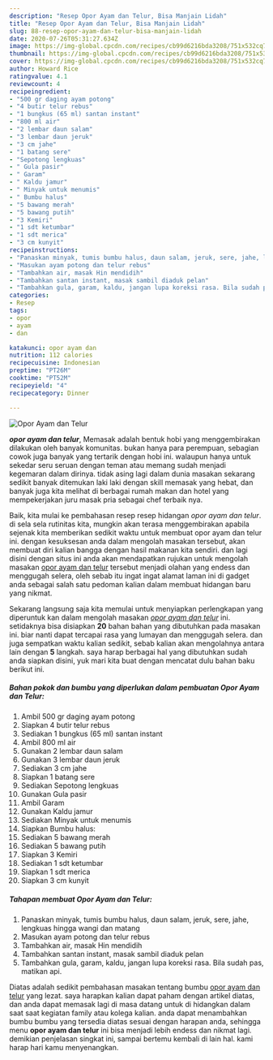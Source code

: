 ```yaml
---
description: "Resep Opor Ayam dan Telur, Bisa Manjain Lidah"
title: "Resep Opor Ayam dan Telur, Bisa Manjain Lidah"
slug: 88-resep-opor-ayam-dan-telur-bisa-manjain-lidah
date: 2020-07-26T05:31:27.634Z
image: https://img-global.cpcdn.com/recipes/cb99d6216bda3208/751x532cq70/opor-ayam-dan-telur-foto-resep-utama.jpg
thumbnail: https://img-global.cpcdn.com/recipes/cb99d6216bda3208/751x532cq70/opor-ayam-dan-telur-foto-resep-utama.jpg
cover: https://img-global.cpcdn.com/recipes/cb99d6216bda3208/751x532cq70/opor-ayam-dan-telur-foto-resep-utama.jpg
author: Howard Rice
ratingvalue: 4.1
reviewcount: 4
recipeingredient:
- "500 gr daging ayam potong"
- "4 butir telur rebus"
- "1 bungkus (65 ml) santan instant"
- "800 ml air"
- "2 lembar daun salam"
- "3 lembar daun jeruk"
- "3 cm jahe"
- "1 batang sere"
- "Sepotong lengkuas"
- " Gula pasir"
- " Garam"
- " Kaldu jamur"
- " Minyak untuk menumis"
- " Bumbu halus"
- "5 bawang merah"
- "5 bawang putih"
- "3 Kemiri"
- "1 sdt ketumbar"
- "1 sdt merica"
- "3 cm kunyit"
recipeinstructions:
- "Panaskan minyak, tumis bumbu halus, daun salam, jeruk, sere, jahe, lengkuas hingga wangi dan matang"
- "Masukan ayam potong dan telur rebus"
- "Tambahkan air, masak Hin mendidih"
- "Tambahkan santan instant, masak sambil diaduk pelan"
- "Tambahkan gula, garam, kaldu, jangan lupa koreksi rasa. Bila sudah pas, matikan api."
categories:
- Resep
tags:
- opor
- ayam
- dan

katakunci: opor ayam dan 
nutrition: 112 calories
recipecuisine: Indonesian
preptime: "PT26M"
cooktime: "PT52M"
recipeyield: "4"
recipecategory: Dinner

---
```



![Opor Ayam dan Telur](https://img-global.cpcdn.com/recipes/cb99d6216bda3208/751x532cq70/opor-ayam-dan-telur-foto-resep-utama.jpg)

<b><i>opor ayam dan telur</i></b>, Memasak adalah bentuk hobi yang menggembirakan dilakukan oleh banyak komunitas. bukan hanya para perempuan, sebagian cowok juga banyak yang tertarik dengan hobi ini. walaupun hanya untuk sekedar seru seruan dengan teman atau memang sudah menjadi kegemaran dalam dirinya. tidak asing lagi dalam dunia masakan sekarang sedikit banyak ditemukan laki laki dengan skill memasak yang hebat, dan banyak juga kita melihat di berbagai rumah makan dan hotel yang mempekerjakan juru masak pria sebagai chef terbaik nya.



Baik, kita mulai ke pembahasan resep resep hidangan <i>opor ayam dan telur</i>. di sela sela rutinitas kita, mungkin akan terasa menggembirakan apabila sejenak kita memberikan sedikit waktu untuk membuat opor ayam dan telur ini. dengan kesuksesan anda dalam mengolah masakan tersebut, akan membuat diri kalian bangga dengan hasil makanan kita sendiri. dan lagi disini dengan situs ini anda akan mendapatkan rujukan untuk mengolah masakan <u>opor ayam dan telur</u> tersebut menjadi olahan yang endess dan menggugah selera, oleh sebab itu ingat ingat alamat laman ini di gadget anda sebagai salah satu pedoman kalian dalam membuat hidangan baru yang nikmat.


Sekarang langsung saja kita memulai untuk menyiapkan perlengkapan yang diperuntuk kan dalam mengolah masakan <u><i>opor ayam dan telur</i></u> ini. setidaknya bisa disiapkan <b>20</b> bahan bahan yang dibutuhkan pada masakan ini. biar nanti dapat tercapai rasa yang lumayan dan menggugah selera. dan juga sempatkan waktu kalian sedikit, sebab kalian akan mengolahnya antara lain dengan <b>5</b> langkah. saya harap berbagai hal yang dibutuhkan sudah anda siapkan disini, yuk mari kita buat dengan mencatat dulu bahan baku berikut ini.

<!--inarticleads1-->

##### Bahan pokok dan bumbu yang diperlukan dalam pembuatan Opor Ayam dan Telur:

1. Ambil 500 gr daging ayam potong
1. Siapkan 4 butir telur rebus
1. Sediakan 1 bungkus (65 ml) santan instant
1. Ambil 800 ml air
1. Gunakan 2 lembar daun salam
1. Gunakan 3 lembar daun jeruk
1. Sediakan 3 cm jahe
1. Siapkan 1 batang sere
1. Sediakan Sepotong lengkuas
1. Gunakan  Gula pasir
1. Ambil  Garam
1. Gunakan  Kaldu jamur
1. Sediakan  Minyak untuk menumis
1. Siapkan  Bumbu halus:
1. Sediakan 5 bawang merah
1. Sediakan 5 bawang putih
1. Siapkan 3 Kemiri
1. Sediakan 1 sdt ketumbar
1. Siapkan 1 sdt merica
1. Siapkan 3 cm kunyit




<!--inarticleads2-->

##### Tahapan membuat Opor Ayam dan Telur:

1. Panaskan minyak, tumis bumbu halus, daun salam, jeruk, sere, jahe, lengkuas hingga wangi dan matang
1. Masukan ayam potong dan telur rebus
1. Tambahkan air, masak Hin mendidih
1. Tambahkan santan instant, masak sambil diaduk pelan
1. Tambahkan gula, garam, kaldu, jangan lupa koreksi rasa. Bila sudah pas, matikan api.




Diatas adalah sedikit pembahasan masakan tentang bumbu <u>opor ayam dan telur</u> yang lezat. saya harapkan kalian dapat paham dengan artikel diatas, dan anda dapat memasak lagi di masa datang untuk di hidangkan dalam saat saat kegiatan family atau kolega kalian. anda dapat menambahkan bumbu bumbu yang tersedia diatas sesuai dengan harapan anda, sehingga menu <b>opor ayam dan telur</b> ini bisa menjadi lebih endess dan nikmat lagi. demikian penjelasan singkat ini, sampai bertemu kembali di lain hal. kami harap hari kamu menyenangkan.
